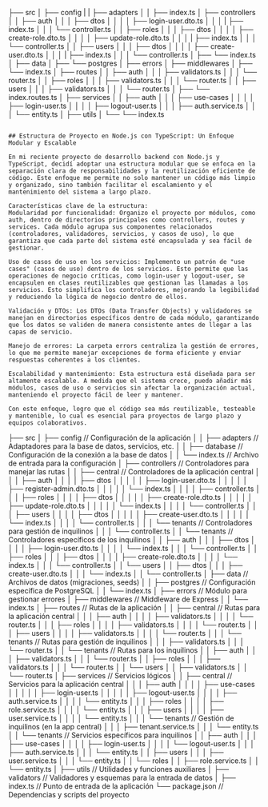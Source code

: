 
├── src
│   ├── config
|   |   ├── adapters
│   │   ├── index.ts
│   ├── controllers
│   │   ├── auth
│   │   │   ├── dtos
│   │   │   │   ├── login-user.dto.ts
│   │   │   |   ├── index.ts
│   │   │   └── controller.ts
│   │   ├── roles
│   │   │   ├── dtos
│   │   │   │   ├── create-role.dto.ts
│   │   │   │   ├── update-role.dto.ts
│   │   │   |   ├── index.ts
│   │   │   └── controller.ts
│   │   ├── users
│   │   │   ├── dtos
│   │   │   │   ├── create-user.dto.ts
│   │   │   |   ├── index.ts
│   │   │   └── controller.ts
│   ├── └── index.ts
│   ├── data
│   ├── └── postgres
│   ├── errors
│   ├── middlewares
│   ├── └── index.ts
│   ├── routes
│   │   ├── auth
│   │   │   ├── validators.ts
│   │   │   └── router.ts
│   │   ├── roles
│   │   │   ├── validators.ts
│   │   │   └── router.ts
│   │   ├── users
│   │   │   ├── validators.ts
│   │   │   └── router.ts
│   ├── └── index.routes.ts
│   ├── services
│   │   ├── auth
│   │   │   ├── use-cases
│   │   │   │   ├── login-user.ts
│   │   │   │   ├── logout-user.ts
│   │   │   ├── auth.service.ts
│   │   │   └── entity.ts
│   ├── utils
│   └── └── index.ts



<!-- Estructura de Proyecto en Node.js con TypeScript: Un Enfoque Modular y Escalable

En mi reciente proyecto de desarrollo backend con Node.js y TypeScript, decidí adoptar una estructura modular que se enfoca en la separación clara de responsabilidades y la reutilización eficiente de código. Este enfoque me permite no solo mantener un código más limpio y organizado, sino también facilitar el escalamiento y el mantenimiento del sistema a largo plazo.

Características clave de la estructura:
Modularidad por funcionalidad: Organizo el proyecto por módulos, como auth, dentro de directorios principales como controllers, routes y services. Cada módulo agrupa sus componentes relacionados (controladores, validadores, servicios, y casos de uso), lo que garantiza que cada parte del sistema esté encapsulada y sea fácil de gestionar.

Uso de casos de uso en los servicios: Implemento un patrón de "use cases" (casos de uso) dentro de los servicios. Esto permite que las operaciones de negocio críticas, como login-user y logout-user, se encapsulen en clases reutilizables que gestionan las llamadas a los servicios. Esto simplifica los controladores, mejorando la legibilidad y reduciendo la lógica de negocio dentro de ellos.

Validación y DTOs: Los DTOs (Data Transfer Objects) y validadores se manejan en directorios específicos dentro de cada módulo, garantizando que los datos se validen de manera consistente antes de llegar a las capas de servicio.

Manejo de errores: La carpeta errors centraliza la gestión de errores, lo que me permite manejar excepciones de forma eficiente y enviar respuestas coherentes a los clientes.

Escalabilidad y mantenimiento: Esta estructura está diseñada para ser altamente escalable. A medida que el sistema crece, puedo añadir más módulos, casos de uso o servicios sin afectar la organización actual, manteniendo el proyecto fácil de leer y mantener.

Con este enfoque, logro que el código sea más reutilizable, testeable y mantenible, lo cual es esencial para proyectos de largo plazo y equipos colaborativos. -->

```

## Estructura de Proyecto en Node.js con TypeScript: Un Enfoque Modular y Escalable

En mi reciente proyecto de desarrollo backend con Node.js y TypeScript, decidí adoptar una estructura modular que se enfoca en la separación clara de responsabilidades y la reutilización eficiente de código. Este enfoque me permite no solo mantener un código más limpio y organizado, sino también facilitar el escalamiento y el mantenimiento del sistema a largo plazo.

Características clave de la estructura:
Modularidad por funcionalidad: Organizo el proyecto por módulos, como auth, dentro de directorios principales como controllers, routes y services. Cada módulo agrupa sus componentes relacionados (controladores, validadores, servicios, y casos de uso), lo que garantiza que cada parte del sistema esté encapsulada y sea fácil de gestionar.

Uso de casos de uso en los servicios: Implemento un patrón de "use cases" (casos de uso) dentro de los servicios. Esto permite que las operaciones de negocio críticas, como login-user y logout-user, se encapsulen en clases reutilizables que gestionan las llamadas a los servicios. Esto simplifica los controladores, mejorando la legibilidad y reduciendo la lógica de negocio dentro de ellos.

Validación y DTOs: Los DTOs (Data Transfer Objects) y validadores se manejan en directorios específicos dentro de cada módulo, garantizando que los datos se validen de manera consistente antes de llegar a las capas de servicio.

Manejo de errores: La carpeta errors centraliza la gestión de errores, lo que me permite manejar excepciones de forma eficiente y enviar respuestas coherentes a los clientes.

Escalabilidad y mantenimiento: Esta estructura está diseñada para ser altamente escalable. A medida que el sistema crece, puedo añadir más módulos, casos de uso o servicios sin afectar la organización actual, manteniendo el proyecto fácil de leer y mantener.

Con este enfoque, logro que el código sea más reutilizable, testeable y mantenible, lo cual es esencial para proyectos de largo plazo y equipos colaborativos.

```




<!-- Sugerencia de modelo de carpetas par amultitenant -->
├── src
│   ├── config                 // Configuración de la aplicación
│   │   ├── adapters            // Adaptadores para la base de datos, servicios, etc.
│   │   ├── database            // Configuración de la conexión a la base de datos
│   │   └── index.ts           // Archivo de entrada para la configuración
│   ├── controllers             // Controladores para manejar las rutas
│   │   ├── central             // Controladores de la aplicación central
│   │   │   ├── auth
│   │   │   │   ├── dtos
│   │   │   │   │   ├── login-user.dto.ts
│   │   │   │   │   ├── register-admin.dto.ts
│   │   │   │   │   └── index.ts
│   │   │   │   ├── controller.ts
│   │   │   ├── roles
│   │   │   │   ├── dtos
│   │   │   │   │   ├── create-role.dto.ts
│   │   │   │   │   ├── update-role.dto.ts
│   │   │   │   │   └── index.ts
│   │   │   │   └── controller.ts
│   │   │   ├── users
│   │   │   │   ├── dtos
│   │   │   │   │   ├── create-user.dto.ts
│   │   │   │   │   └── index.ts
│   │   │   │   └── controller.ts
│   │   │   └── tenants         // Controladores para gestión de inquilinos
│   │   │       └── controller.ts
│   │   └── tenants             // Controladores específicos de los inquilinos
│   │       ├── auth
│   │       │   ├── dtos
│   │       │   │   ├── login-user.dto.ts
│   │       │   │   └── index.ts
│   │       │   └── controller.ts
│   │       ├── roles
│   │       │   ├── dtos
│   │       │   │   ├── create-role.dto.ts
│   │       │   │   └── index.ts
│   │       │   └── controller.ts
│   │       └── users
│   │           ├── dtos
│   │           │   ├── create-user.dto.ts
│   │           │   └── index.ts
│   │           └── controller.ts
│   ├── data                    // Archivos de datos (migraciones, seeds)
│   │   ├── postgres            // Configuración específica de PostgreSQL
│   │   └── index.ts
│   ├── errors                  // Módulo para gestionar errores
│   ├── middlewares             // Middleware de Express
│   │   └── index.ts
│   ├── routes                  // Rutas de la aplicación
│   │   ├── central             // Rutas para la aplicación central
│   │   │   ├── auth
│   │   │   │   ├── validators.ts
│   │   │   │   └── router.ts
│   │   │   ├── roles
│   │   │   │   ├── validators.ts
│   │   │   │   └── router.ts
│   │   │   ├── users
│   │   │   │   ├── validators.ts
│   │   │   │   └── router.ts
│   │   │   └── tenants         // Rutas para gestión de inquilinos
│   │   │       ├── validators.ts
│   │   │       └── router.ts
│   │   └── tenants             // Rutas para los inquilinos
│   │       ├── auth
│   │       │   ├── validators.ts
│   │       │   └── router.ts
│   │       ├── roles
│   │       │   ├── validators.ts
│   │       │   └── router.ts
│   │       └── users
│   │           ├── validators.ts
│   │           └── router.ts
│   ├── services                // Servicios lógicos
│   │   ├── central             // Servicios para la aplicación central
│   │   │   ├── auth
│   │   │   │   ├── use-cases
│   │   │   │   │   ├── login-user.ts
│   │   │   │   │   ├── logout-user.ts
│   │   │   │   ├── auth.service.ts
│   │   │   │   └── entity.ts
│   │   │   ├── roles
│   │   │   │   ├── role.service.ts
│   │   │   │   └── entity.ts
│   │   │   ├── users
│   │   │   │   ├── user.service.ts
│   │   │   │   └── entity.ts
│   │   │   └── tenants         // Gestión de inquilinos (en la app central)
│   │   │       ├── tenant.service.ts
│   │   │       └── entity.ts
│   │   └── tenants             // Servicios específicos para inquilinos
│   │       ├── auth
│   │       │   ├── use-cases
│   │       │   │   ├── login-user.ts
│   │       │   │   └── logout-user.ts
│   │       │   ├── auth.service.ts
│   │       │   └── entity.ts
│   │       ├── users
│   │       │   ├── user.service.ts
│   │       │   └── entity.ts
│   │       └── roles
│   │           ├── role.service.ts
│   │           └── entity.ts
│   ├── utils                   // Utilidades y funciones auxiliares
│   ├── validators              // Validadores y esquemas para la entrada de datos
│   ├── index.ts                // Punto de entrada de la aplicación
└── package.json                // Dependencias y scripts del proyecto
